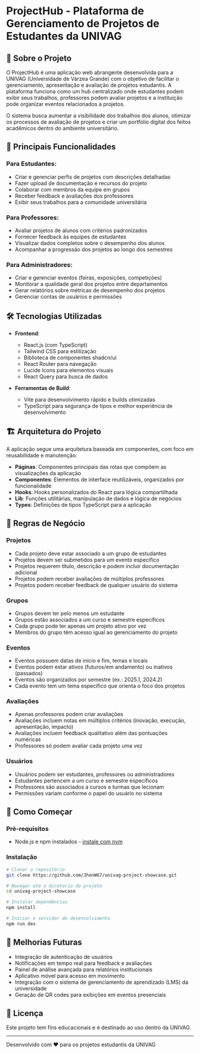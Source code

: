 
# ProjectHub - Plataforma de Gerenciamento de Projetos de Estudantes da UNIVAG

## 📖 Sobre o Projeto

O ProjectHub é uma aplicação web abrangente desenvolvida para a UNIVAG (Universidade de Várzea Grande) com o objetivo de facilitar o gerenciamento, apresentação e avaliação de projetos estudantis. A plataforma funciona como um hub centralizado onde estudantes podem exibir seus trabalhos, professores podem avaliar projetos e a instituição pode organizar eventos relacionados a projetos.

O sistema busca aumentar a visibilidade dos trabalhos dos alunos, otimizar os processos de avaliação de projetos e criar um portfólio digital dos feitos acadêmicos dentro do ambiente universitário.

## 🚀 Principais Funcionalidades

### Para Estudantes:
- Criar e gerenciar perfis de projetos com descrições detalhadas
- Fazer upload de documentação e recursos do projeto
- Colaborar com membros da equipe em grupos
- Receber feedback e avaliações dos professores
- Exibir seus trabalhos para a comunidade universitária

### Para Professores:
- Avaliar projetos de alunos com critérios padronizados
- Fornecer feedback às equipes de estudantes
- Visualizar dados completos sobre o desempenho dos alunos
- Acompanhar a progressão dos projetos ao longo dos semestres

### Para Administradores:
- Criar e gerenciar eventos (feiras, exposições, competições)
- Monitorar a qualidade geral dos projetos entre departamentos
- Gerar relatórios sobre métricas de desempenho dos projetos
- Gerenciar contas de usuários e permissões

## 🛠️ Tecnologias Utilizadas

- **Frontend**:
  - React.js (com TypeScript)
  - Tailwind CSS para estilização
  - Biblioteca de componentes shadcn/ui
  - React Router para navegação
  - Lucide Icons para elementos visuais
  - React Query para busca de dados

- **Ferramentas de Build**:
  - Vite para desenvolvimento rápido e builds otimizadas
  - TypeScript para segurança de tipos e melhor experiência de desenvolvimento

## 🏗️ Arquitetura do Projeto

A aplicação segue uma arquitetura baseada em componentes, com foco em reusabilidade e manutenção:

- **Páginas**: Componentes principais das rotas que compõem as visualizações da aplicação
- **Componentes**: Elementos de interface reutilizáveis, organizados por funcionalidade
- **Hooks**: Hooks personalizados do React para lógica compartilhada
- **Lib**: Funções utilitárias, manipulação de dados e lógica de negócios
- **Types**: Definições de tipos TypeScript para a aplicação

## 💼 Regras de Negócio

### Projetos
- Cada projeto deve estar associado a um grupo de estudantes
- Projetos devem ser submetidos para um evento específico
- Projetos requerem título, descrição e podem incluir documentação adicional
- Projetos podem receber avaliações de múltiplos professores
- Projetos podem receber feedback de qualquer usuário do sistema

### Grupos
- Grupos devem ter pelo menos um estudante
- Grupos estão associados a um curso e semestre específicos
- Cada grupo pode ter apenas um projeto ativo por vez
- Membros do grupo têm acesso igual ao gerenciamento do projeto

### Eventos
- Eventos possuem datas de início e fim, temas e locais
- Eventos podem estar ativos (futuros/em andamento) ou inativos (passados)
- Eventos são organizados por semestre (ex.: 2025.1, 2024.2)
- Cada evento tem um tema específico que orienta o foco dos projetos

### Avaliações
- Apenas professores podem criar avaliações
- Avaliações incluem notas em múltiplos critérios (inovação, execução, apresentação, impacto)
- Avaliações incluem feedback qualitativo além das pontuações numéricas
- Professores só podem avaliar cada projeto uma vez

### Usuários
- Usuários podem ser estudantes, professores ou administradores
- Estudantes pertencem a um curso e semestre específicos
- Professores são associados a cursos e turmas que lecionam
- Permissões variam conforme o papel do usuário no sistema

## 🚦 Como Começar

### Pré-requisitos
- Node.js e npm instalados - [instale com nvm](https://github.com/nvm-sh/nvm#installing-and-updating)

### Instalação

```sh
# Clonar o repositório
git clone https://github.com/JhonW67/univag-project-showcase.git

# Navegar até o diretório do projeto
cd univag-project-showcase

# Instalar dependências
npm install

# Iniciar o servidor de desenvolvimento
npm run dev
```

## 🔮 Melhorias Futuras

- Integração de autenticação de usuários
- Notificações em tempo real para feedback e avaliações
- Painel de análise avançada para relatórios institucionais
- Aplicativo móvel para acesso em movimento
- Integração com o sistema de gerenciamento de aprendizado (LMS) da universidade
- Geração de QR codes para exibições em eventos presenciais

## 📄 Licença

Este projeto tem fins educacionais e é destinado ao uso dentro da UNIVAG.

---

Desenvolvido com ❤️ para os projetos estudantis da UNIVAG
